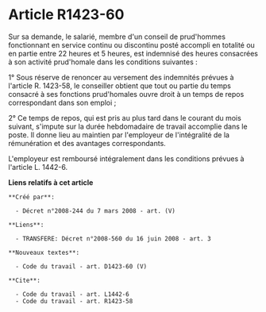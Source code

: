 # Article R1423-60

Sur sa demande, le salarié, membre d'un conseil de prud'hommes fonctionnant en service continu ou discontinu posté accompli
en totalité ou en partie entre 22 heures et 5 heures, est indemnisé des heures consacrées à son activité prud'homale dans les
conditions suivantes : 

1° Sous réserve de renoncer au versement des indemnités prévues à l'article R. 1423-58, le conseiller obtient que tout ou
partie du temps consacré à ses fonctions prud'homales ouvre droit à un temps de repos correspondant dans son emploi ; 

2° Ce temps de repos, qui est pris au plus tard dans le courant du mois suivant, s'impute sur la durée hebdomadaire de
travail accomplie dans le poste. Il donne lieu au maintien par l'employeur de l'intégralité de la rémunération et des
avantages correspondants. 

L'employeur est remboursé intégralement dans les conditions prévues à l'article L. 1442-6.

**Liens relatifs à cet article**

	**Créé par**:

	  - Décret n°2008-244 du 7 mars 2008 - art. (V)

	**Liens**:

	  - TRANSFERE: Décret n°2008-560 du 16 juin 2008 - art. 3

	**Nouveaux textes**:

	  - Code du travail - art. D1423-60 (V)

	**Cite**:

	  - Code du travail - art. L1442-6
	  - Code du travail - art. R1423-58
